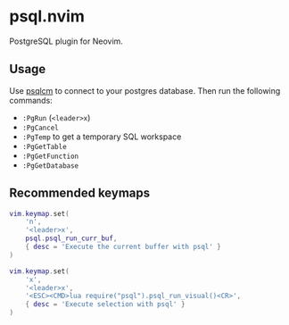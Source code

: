 # psql.nvim

PostgreSQL plugin for Neovim.

## Usage

Use [psqlcm](github.com/trstringer/psqlcm) to connect to your postgres database. Then run the following commands:

* `:PgRun` (`<leader>x`)
* `:PgCancel`
* `:PgTemp` to get a temporary SQL workspace
* `:PgGetTable`
* `:PgGetFunction`
* `:PgGetDatabase`

## Recommended keymaps

```lua
vim.keymap.set(
	'n',
	'<leader>x',
	psql.psql_run_curr_buf,
	{ desc = 'Execute the current buffer with psql' }
)

vim.keymap.set(
	'x',
	'<leader>x',
	'<ESC><CMD>lua require("psql").psql_run_visual()<CR>',
	{ desc = 'Execute selection with psql' }
)
```
